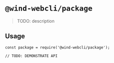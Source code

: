 # `@wind-webcli/package`

> TODO: description

## Usage

```
const package = require('@wind-webcli/package');

// TODO: DEMONSTRATE API
```
